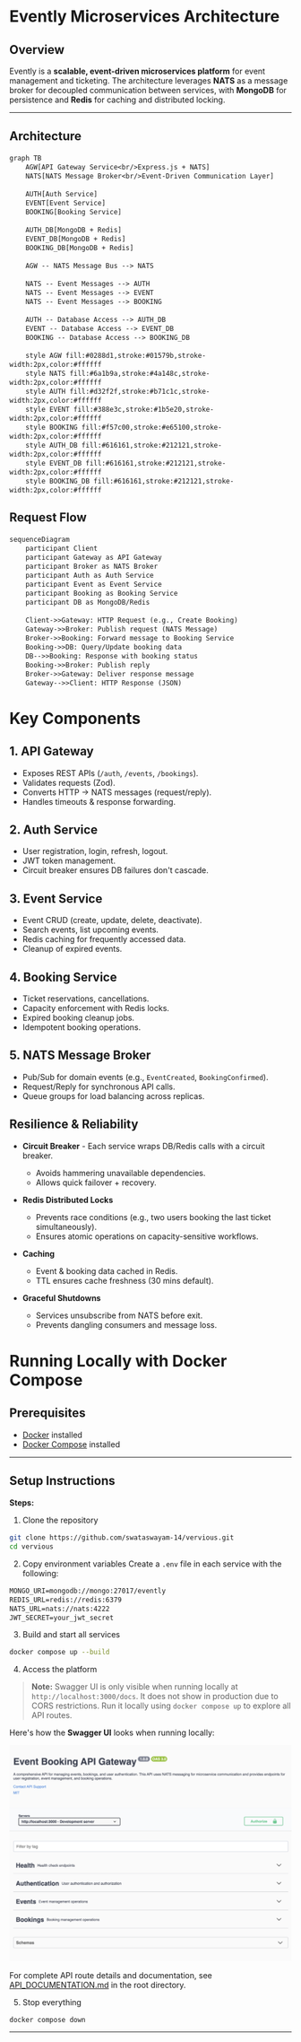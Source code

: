 # Evently Microservices Architecture

## Overview

Evently is a **scalable, event-driven microservices platform** for event management and ticketing. The architecture leverages **NATS** as a message broker for decoupled communication between services, with **MongoDB** for persistence and **Redis** for caching and distributed locking.

---

## Architecture

```mermaid
graph TB
    AGW[API Gateway Service<br/>Express.js + NATS]
    NATS[NATS Message Broker<br/>Event-Driven Communication Layer]
    
    AUTH[Auth Service]
    EVENT[Event Service]
    BOOKING[Booking Service]
    
    AUTH_DB[MongoDB + Redis]
    EVENT_DB[MongoDB + Redis]
    BOOKING_DB[MongoDB + Redis]
    
    AGW -- NATS Message Bus --> NATS
    
    NATS -- Event Messages --> AUTH
    NATS -- Event Messages --> EVENT
    NATS -- Event Messages --> BOOKING
    
    AUTH -- Database Access --> AUTH_DB
    EVENT -- Database Access --> EVENT_DB
    BOOKING -- Database Access --> BOOKING_DB

    style AGW fill:#0288d1,stroke:#01579b,stroke-width:2px,color:#ffffff
    style NATS fill:#6a1b9a,stroke:#4a148c,stroke-width:2px,color:#ffffff
    style AUTH fill:#d32f2f,stroke:#b71c1c,stroke-width:2px,color:#ffffff
    style EVENT fill:#388e3c,stroke:#1b5e20,stroke-width:2px,color:#ffffff
    style BOOKING fill:#f57c00,stroke:#e65100,stroke-width:2px,color:#ffffff
    style AUTH_DB fill:#616161,stroke:#212121,stroke-width:2px,color:#ffffff
    style EVENT_DB fill:#616161,stroke:#212121,stroke-width:2px,color:#ffffff
    style BOOKING_DB fill:#616161,stroke:#212121,stroke-width:2px,color:#ffffff
```


## Request Flow

```mermaid
sequenceDiagram
    participant Client
    participant Gateway as API Gateway
    participant Broker as NATS Broker
    participant Auth as Auth Service
    participant Event as Event Service
    participant Booking as Booking Service
    participant DB as MongoDB/Redis

    Client->>Gateway: HTTP Request (e.g., Create Booking)
    Gateway->>Broker: Publish request (NATS Message)
    Broker->>Booking: Forward message to Booking Service
    Booking->>DB: Query/Update booking data
    DB-->>Booking: Response with booking status
    Booking->>Broker: Publish reply
    Broker->>Gateway: Deliver response message
    Gateway-->>Client: HTTP Response (JSON)
```

# Key Components

## 1. **API Gateway**
* Exposes REST APIs (`/auth`, `/events`, `/bookings`).
* Validates requests (Zod).
* Converts HTTP → NATS messages (request/reply).
* Handles timeouts & response forwarding.

## 2. **Auth Service**
* User registration, login, refresh, logout.
* JWT token management.
* Circuit breaker ensures DB failures don't cascade.

## 3. **Event Service**
* Event CRUD (create, update, delete, deactivate).
* Search events, list upcoming events.
* Redis caching for frequently accessed data.
* Cleanup of expired events.

## 4. **Booking Service**
* Ticket reservations, cancellations.
* Capacity enforcement with Redis locks.
* Expired booking cleanup jobs.
* Idempotent booking operations.

## 5. **NATS Message Broker**
* Pub/Sub for domain events (e.g., `EventCreated`, `BookingConfirmed`).
* Request/Reply for synchronous API calls.
* Queue groups for load balancing across replicas.

## Resilience & Reliability

* **Circuit Breaker** - Each service wraps DB/Redis calls with a circuit breaker.
   * Avoids hammering unavailable dependencies.
   * Allows quick failover + recovery.

* **Redis Distributed Locks**
   * Prevents race conditions (e.g., two users booking the last ticket simultaneously).
   * Ensures atomic operations on capacity-sensitive workflows.

* **Caching**
   * Event & booking data cached in Redis.
   * TTL ensures cache freshness (30 mins default).

* **Graceful Shutdowns**
   * Services unsubscribe from NATS before exit.
   * Prevents dangling consumers and message loss.


# Running Locally with Docker Compose

## Prerequisites
- [Docker](https://docs.docker.com/get-docker/) installed  
- [Docker Compose](https://docs.docker.com/compose/install/) installed  

---

## Setup Instructions

**Steps:**

1. Clone the repository

```bash
git clone https://github.com/swataswayam-14/vervious.git
cd vervious
```

2. Copy environment variables
   Create a `.env` file in each service with the following:

```
MONGO_URI=mongodb://mongo:27017/evently
REDIS_URL=redis://redis:6379
NATS_URL=nats://nats:4222
JWT_SECRET=your_jwt_secret
```

3. Build and start all services

```bash
docker compose up --build
```

4. Access the platform

> **Note:** Swagger UI is only visible when running locally at `http://localhost:3000/docs`. It does not show in production due to CORS restrictions. Run it locally using `docker compose up` to explore all API routes.

Here's how the **Swagger UI** looks when running locally:

![Swagger UI Preview](./assets/swagger-preview.png)

For complete API route details and documentation, see [API\_DOCUMENTATION.md](./API_DOCUMENTATION.md) in the root directory.

5. Stop everything

```bash
docker compose down
```

---